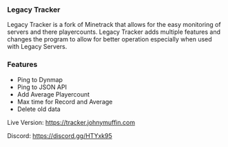 ### Legacy Tracker
Legacy Tracker is a fork of Minetrack that allows for the easy monitoring of servers and there playercounts.
Legacy Tracker adds multiple features and changes the program to allow for better operation especially when used with Legacy Servers.

### Features
- Ping to Dynmap
- Ping to JSON API
- Add Average Playercount
- Max time for Record and Average
- Delete old data


Live Version: https://tracker.johnymuffin.com

Discord: https://discord.gg/HTYxk95 